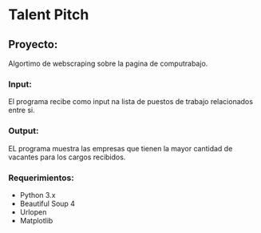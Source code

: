 # **Talent Pitch**

## **Proyecto:**
Algortimo de webscraping sobre la pagina de computrabajo.

### **Input:**
El programa recibe como input na lista de puestos de trabajo relacionados entre si.
 
### **Output:**
EL programa muestra las empresas que tienen la mayor cantidad de vacantes para los cargos recibidos.

### **Requerimientos:**
- Python 3.x
- Beautiful Soup 4
- Urlopen
- Matplotlib


